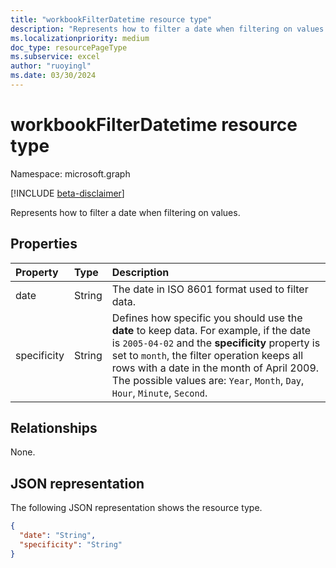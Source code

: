 ```yaml
---
title: "workbookFilterDatetime resource type"
description: "Represents how to filter a date when filtering on values."
ms.localizationpriority: medium
doc_type: resourcePageType
ms.subservice: excel
author: "ruoyingl"
ms.date: 03/30/2024
---
```


# workbookFilterDatetime resource type

Namespace: microsoft.graph

[!INCLUDE [beta-disclaimer](../../includes/beta-disclaimer.md)]

Represents how to filter a date when filtering on values.

## Properties
| Property	   | Type	|Description|
|:---------------|:--------|:----------|
|date|String|The date in ISO 8601 format used to filter data.|
|specificity|String|Defines how specific you should use the **date** to keep data. For example, if the date is `2005-04-02` and the **specificity** property is set to `month`, the filter operation keeps all rows with a date in the month of April 2009. The possible values are: `Year`, `Month`, `Day`, `Hour`, `Minute`, `Second`.|

## Relationships
None.


## JSON representation

The following JSON representation shows the resource type.

<!-- {
  "blockType": "resource",
  "optionalProperties": [

  ],
  "@odata.type": "microsoft.graph.filterDateTime"
}-->

```json
{
  "date": "String",
  "specificity": "String"
}
```

<!-- uuid: 8fcb5dbc-d5aa-4681-8e31-b001d5168d79
2015-10-25 14:57:30 UTC -->
<!--
{
  "type": "#page.annotation",
  "description": "FilterDatetime resource",
  "keywords": "",
  "section": "documentation",
  "tocPath": "",
  "suppressions": []
}
-->
